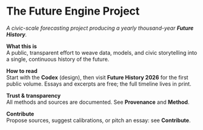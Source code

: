 # The Future Engine Project

*A civic-scale forecasting project producing a yearly thousand-year **Future History**.*

**What this is**  
A public, transparent effort to weave data, models, and civic storytelling into a single, continuous history of the future.

**How to read**  
Start with the **Codex** (design), then visit **Future History 2026** for the first public volume. Essays and excerpts are free; the full timeline lives in print.

**Trust & transparency**  
All methods and sources are documented. See **Provenance** and **Method**.

**Contribute**  
Propose sources, suggest calibrations, or pitch an essay: see **Contribute**.
